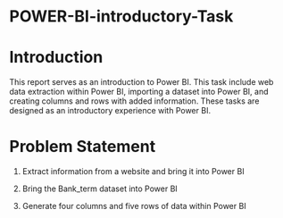 # POWER-BI-introductory-Task

# Introduction
This report serves as an introduction to Power BI. This task include web data extraction within Power BI, importing a dataset into Power BI, and creating columns and rows with added information. These tasks are designed as an introductory experience with Power BI.

# Problem Statement
1. Extract information from a website and bring it into Power BI

2. Bring the Bank_term dataset into Power BI

3. Generate four columns and five rows of data within Power BI

